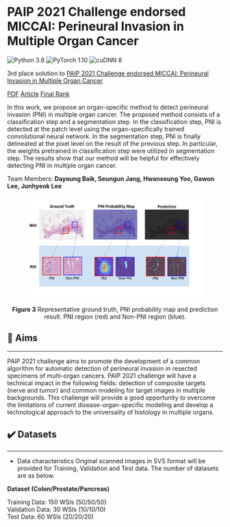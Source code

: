 # PAIP 2021 Challenge endorsed MICCAI: Perineural Invasion in Multiple Organ Cancer
![Python 3.8](https://img.shields.io/badge/python-3.8-green.svg?style=plastic)
![PyTorch 1.10](https://img.shields.io/badge/PyTorch%20-%23EE4C2C.svg?style=plastic)
![cuDNN 8](https://img.shields.io/badge/cudnn-8-green.svg?style=plastic)

3rd place solution to [PAIP 2021 Challenge endorsed MICCAI: Perineural Invasion in Multiple Organ Cancer](https://paip2021.grand-challenge.org/Home/)

[PDF](https://drive.google.com/file/d/16gWjI5cbwn7zI9Rov7oyPETr_fYU101Q/view?usp=sharing) [Article](http://www.hufsnews.co.kr/news/articleView.html?idxno=21998) [Final Rank](https://paip2021.grand-challenge.org/Final-rank/)

In this work, we propose an organ-specific method to detect perineural invasion (PNI) in multiple organ cancer. The proposed method consists of a classification step and a segmentation step. In the classification step, PNI is detected at the patch level using the organ-specifically trained convolutional neural network. In the segmentation step, PNI is finally delineated at the pixel level on the result of the previous step. In particular, the weights pretrained in classification step were utilized in segmentation step. The results show that our method will be helpful for effectively detecting PNI in multiple organ cancer.

Team Members:
**Dayoung Baik, Seungun Jang, Hwanseung Yoo, Gawon Lee, Junhyeok Lee**


<p align="center">
<img src="./img/result.png" height = "240" alt="" align=center />
<br><br>
<b>Figure 3</b> Representative ground truth, PNI probability map and prediction result. PNI region (red) and Non-PNI region (blue).
</p>




## 🎯 Aims
---
PAIP 2021 challenge aims to promote the development of a common algorithm for automatic detection of perineural invasion in resected specimens of multi-organ cancers. PAIP 2021 challenge will have a technical impact in the following fields: detection of composite targets (nerve and tumor) and common modeling for target images in multiple backgrounds. This challenge will provide a good opportunity to overcome the limitations of current disease-organ-specific modeling and develop a technological approach to the universality of histology in multiple organs.


## ✔️ Datasets
---

- Data characteristics
Original scanned images in SVS format will be provided for Training, Validation and Test data. The number of datasets are as below.  
  
**Dataset (Colon/Prostate/Pancreas)**

Training Data: 150 WSIs (50/50/50)  
Validation Data: 30 WSIs (10/10/10)  
Test Data: 60 WSIs (20/20/20)  
